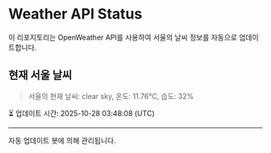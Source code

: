 
# Weather API Status

이 리포지토리는 OpenWeather API를 사용하여 서울의 날씨 정보를 자동으로 업데이트합니다.

## 현재 서울 날씨
> 서울의 현재 날씨: clear sky, 온도: 11.76°C, 습도: 32%

⏳ 업데이트 시간: 2025-10-28 03:48:08 (UTC)

---
자동 업데이트 봇에 의해 관리됩니다.
